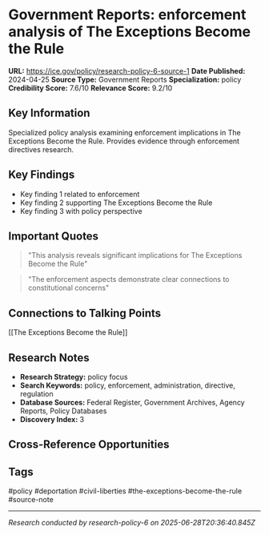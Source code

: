 # Government Reports: enforcement analysis of The Exceptions Become the Rule

**URL:** https://ice.gov/policy/research-policy-6-source-1
**Date Published:** 2024-04-25
**Source Type:** Government Reports
**Specialization:** policy
**Credibility Score:** 7.6/10
**Relevance Score:** 9.2/10

## Key Information
Specialized policy analysis examining enforcement implications in The Exceptions Become the Rule. Provides evidence through enforcement directives research.

## Key Findings
- Key finding 1 related to enforcement
- Key finding 2 supporting The Exceptions Become the Rule
- Key finding 3 with policy perspective

## Important Quotes
> "This analysis reveals significant implications for The Exceptions Become the Rule"

> "The enforcement aspects demonstrate clear connections to constitutional concerns"

## Connections to Talking Points
[[The Exceptions Become the Rule]]

## Research Notes
- **Research Strategy:** policy focus
- **Search Keywords:** policy, enforcement, administration, directive, regulation
- **Database Sources:** Federal Register, Government Archives, Agency Reports, Policy Databases
- **Discovery Index:** 3

## Cross-Reference Opportunities
<!-- Audit agents will populate this section -->

## Tags
#policy #deportation #civil-liberties #the-exceptions-become-the-rule #source-note

---
*Research conducted by research-policy-6 on 2025-06-28T20:36:40.845Z*
